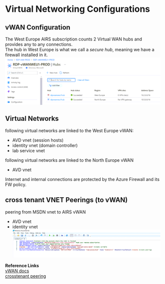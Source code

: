 
# Virtual Networking Configurations

## vWAN Configuration

The West Europe AIRS subscription counts 2 Virtual WAN hubs and provides any to any connections.  
The hub in West Europe is what we call a *secure hub*, meaning we have a firewall installed in it.
![vwanhub](<https://github.com/reddogproductions/AzureDemoLab/blob/main/images/pics/networking/vWAN%20hubs.png>)

## Virtual Networks

following virtual networks are linked to the West Europe vWAN:

- AVD vnet (session hosts)
- identity vnet (domain controller)
- lab service vnet

following virtual networks are linked to the North Europe vWAN

- AVD vnet

Internet and internal connections are protected by the Azure Firewall and its FW policy.

## cross tenant VNET Peerings (to vWAN)

peering from MSDN vnet to AIRS vWAN

- AVD vnet
- identity vnet
![crosstenantpeering](https://github.com/reddogproductions/AzureDemoLab/blob/main/images/pics/networking/crosstenantpeering.png)

**Reference Links**  
[vWAN docs](https://docs.microsoft.com/en-us/azure/virtual-wan/)  
[crosstenant peering](https://docs.microsoft.com/en-us/azure/virtual-wan/cross-tenant-vnet)  
